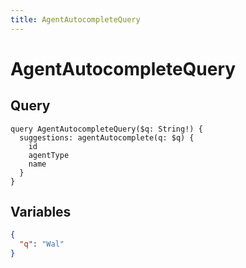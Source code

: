 ```yaml
---
title: AgentAutocompleteQuery
---
```


# AgentAutocompleteQuery

## Query

```gql
query AgentAutocompleteQuery($q: String!) {
  suggestions: agentAutocomplete(q: $q) {
    id
    agentType
    name
  }
}
```

## Variables

```json
{
  "q": "Wal"
}
```
